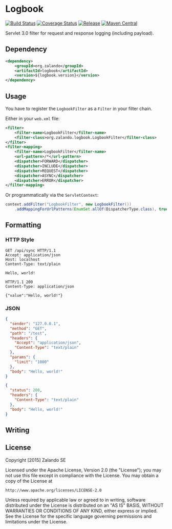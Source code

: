# Logbook

[![Build Status](https://img.shields.io/travis/zalando/logbook.svg)](https://travis-ci.org/zalando/logbook)
[![Coverage Status](https://img.shields.io/coveralls/zalando/logbook.svg)](https://coveralls.io/r/zalando/logbook)
[![Release](https://img.shields.io/github/release/zalando/logbook.svg)](https://github.com/zalando/logbook/releases)
[![Maven Central](https://img.shields.io/maven-central/v/org.zalando/logbook.svg)](https://maven-badges.herokuapp.com/maven-central/org.zalando/logbook)

Servlet 3.0 filter for request and response logging (including payload).

## Dependency

```xml
<dependency>
    <groupId>org.zalando</groupId>
    <artifactId>logbook</artifactId>
    <version>${logbook.version}</version>
</dependency>
```

## Usage

You have to register the `LogbookFilter` as a `Filter` in your filter chain.

Either in your `web.xml` file:

```xml
<filter>
    <filter-name>LogbookFilter</filter-name>
    <filter-class>org.zalando.logbook.LogbookFilter</filter-class>
</filter>
<filter-mapping>
    <filter-name>LogbookFilter</filter-name>
    <url-pattern>/*</url-pattern>
    <dispatcher>FORWARD</dispatcher>
    <dispatcher>INCLUDE</dispatcher>
    <dispatcher>REQUEST</dispatcher>
    <dispatcher>ASYNC</dispatcher>
    <dispatcher>ERROR</dispatcher>
</filter-mapping>
```

Or programmatically via the `ServletContext`:

```java
context.addFilter("LogbookFilter", new LogbookFilter())
    .addMappingForUrlPatterns(EnumSet.allOf(DispatcherType.class), true, "/*"); 
```

## Formatting

### HTTP Style

```http
GET /api/sync HTTP/1.1
Accept: application/json
Host: localhost
Content-Type: text/plain

Hello, world!
```

```http
HTTP/1.1 200
Content-Type: application/json

{"value":"Hello, world!"}
```

### JSON

```json
{
  "sender": "127.0.0.1",
  "method": "GET",
  "path": "/test",
  "headers": {
    "Accept": "application/json",
    "Content-Type": "text/plain"
  },
  "params": {
    "limit": "1000"
  },
  "body": "Hello, world!"
}
```

```json
{
  "status": 200,
  "headers": {
    "Content-Type": "text/plain"
  },
  "body": "Hello, world!"
}
```

## Writing

## License

Copyright [2015] Zalando SE

Licensed under the Apache License, Version 2.0 (the "License");
you may not use this file except in compliance with the License.
You may obtain a copy of the License at

    http://www.apache.org/licenses/LICENSE-2.0

Unless required by applicable law or agreed to in writing, software
distributed under the License is distributed on an "AS IS" BASIS,
WITHOUT WARRANTIES OR CONDITIONS OF ANY KIND, either express or implied.
See the License for the specific language governing permissions and
limitations under the License.
